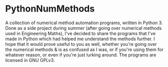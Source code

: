 # PythonNumMethods
A collection of numerical method automation programs, written in Python 3.
Done as a side project during summer (after going over numerical methods used in Engineering Maths), I've decided to share the programs that I've made in Python which had helped me understand the methods further.
I hope that it would prove useful to you as well, whether you're going over the numerical methods & is as confused as I was, or if you're using them for whatever reason, or even if you're just lurking around.
The programs are licensed in GNU GPLv3.
